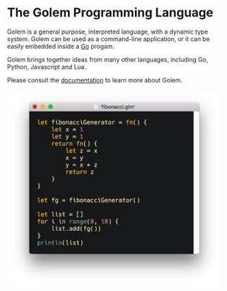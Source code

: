 # The Golem Programming Language

Golem is a general purpose, interpreted language, with a dynamic type system.  Golem 
can be used as a command-line application, or it can be easily embedded inside 
a [Go](https://golang.org/) progam.

Golem brings together ideas from many other languages, including Go, Python, 
Javascript and Lua.

Please consult the [documentation](https://mjarmy.github.io/golem-lang/) to learn 
more about Golem.

<img align="left" src="/images/snippet.png?raw=true" width="500">
